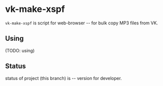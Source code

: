 vk-make-xspf
============

``vk-make-xspf`` is script for web-browser -- for bulk copy MP3 files from VK.

Using
-----

(TODO: using)

Status
------

status of project (this branch) is -- version for developer.
